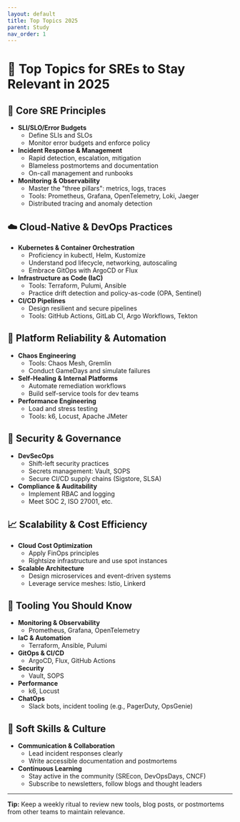 ```yaml
---
layout: default
title: Top Topics 2025
parent: Study
nav_order: 1
---
```


# 🔧 Top Topics for SREs to Stay Relevant in 2025

## 🧭 Core SRE Principles
- **SLI/SLO/Error Budgets**
  - Define SLIs and SLOs
  - Monitor error budgets and enforce policy
- **Incident Response & Management**
  - Rapid detection, escalation, mitigation
  - Blameless postmortems and documentation
  - On-call management and runbooks
- **Monitoring & Observability**
  - Master the "three pillars": metrics, logs, traces
  - Tools: Prometheus, Grafana, OpenTelemetry, Loki, Jaeger
  - Distributed tracing and anomaly detection

## ☁️ Cloud-Native & DevOps Practices
- **Kubernetes & Container Orchestration**
  - Proficiency in kubectl, Helm, Kustomize
  - Understand pod lifecycle, networking, autoscaling
  - Embrace GitOps with ArgoCD or Flux
- **Infrastructure as Code (IaC)**
  - Tools: Terraform, Pulumi, Ansible
  - Practice drift detection and policy-as-code (OPA, Sentinel)
- **CI/CD Pipelines**
  - Design resilient and secure pipelines
  - Tools: GitHub Actions, GitLab CI, Argo Workflows, Tekton

## 🤖 Platform Reliability & Automation
- **Chaos Engineering**
  - Tools: Chaos Mesh, Gremlin
  - Conduct GameDays and simulate failures
- **Self-Healing & Internal Platforms**
  - Automate remediation workflows
  - Build self-service tools for dev teams
- **Performance Engineering**
  - Load and stress testing
  - Tools: k6, Locust, Apache JMeter

## 🔐 Security & Governance
- **DevSecOps**
  - Shift-left security practices
  - Secrets management: Vault, SOPS
  - Secure CI/CD supply chains (Sigstore, SLSA)
- **Compliance & Auditability**
  - Implement RBAC and logging
  - Meet SOC 2, ISO 27001, etc.

## 📈 Scalability & Cost Efficiency
- **Cloud Cost Optimization**
  - Apply FinOps principles
  - Rightsize infrastructure and use spot instances
- **Scalable Architecture**
  - Design microservices and event-driven systems
  - Leverage service meshes: Istio, Linkerd

## 🧰 Tooling You Should Know
- **Monitoring & Observability**
  - Prometheus, Grafana, OpenTelemetry
- **IaC & Automation**
  - Terraform, Ansible, Pulumi
- **GitOps & CI/CD**
  - ArgoCD, Flux, GitHub Actions
- **Security**
  - Vault, SOPS
- **Performance**
  - k6, Locust
- **ChatOps**
  - Slack bots, incident tooling (e.g., PagerDuty, OpsGenie)

## 🧠 Soft Skills & Culture
- **Communication & Collaboration**
  - Lead incident responses clearly
  - Write accessible documentation and postmortems
- **Continuous Learning**
  - Stay active in the community (SREcon, DevOpsDays, CNCF)
  - Subscribe to newsletters, follow blogs and thought leaders

---

**Tip:** Keep a weekly ritual to review new tools, blog posts, or postmortems from other teams to maintain relevance.
